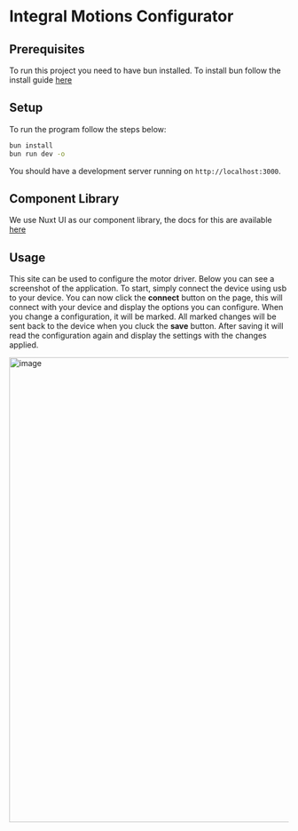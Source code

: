 # Integral Motions Configurator

## Prerequisites
To run this project you need to have bun installed. To install bun follow the install guide [here](https://bun.com)

## Setup

To run the program follow the steps below:

```bash
bun install
bun run dev -o
```

You should have a development server running on `http://localhost:3000`.

## Component Library

We use Nuxt UI as our component library, the docs for this are available [here](https://ui.nuxt.com/getting-started)

## Usage

This site can be used to configure the motor driver. 
Below you can see a screenshot of the application.
To start, simply connect the device using usb to your device.
You can now click the **connect** button on the page, this will connect with your device and display the options you can configure.
When you change a configuration, it will be marked. 
All marked changes will be sent back to the device when you cluck the **save** button. 
After saving it will read the configuration again and display the settings with the changes applied.

<img width="1470" height="837" alt="image" src="https://github.com/user-attachments/assets/5b19d093-8ac1-4019-a577-0ccfed02fcbe" />
